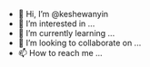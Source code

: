- 👋 Hi, I’m @keshewanyin
- 👀 I’m interested in ...
- 🌱 I’m currently learning ...
- 💞️ I’m looking to collaborate on ...
- 📫 How to reach me ...

<!---
keshewanyin/keshewanyin is a ✨ special ✨ repository because its `README.md` (this file) appears on your GitHub profile.
You can click the Preview link to take a look at your changes.
--->
